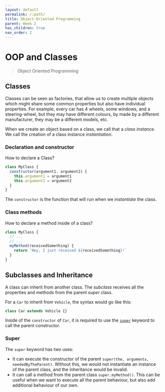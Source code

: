 ```yaml
---
layout: default
permalink: /:path/
title: Object-Oriented Programming
parent: Week 2
has_children: true
nav_order: 2
---
```


# OOP and Classes

> Object Oriented Programming

## Classes

Classes can be seen as factories, that allow us to create multiple objects which might share some common properties but also have individual properties.
For example, every car has 4 wheels, some windows, and a steering-wheel,
but they may have different colours, by made by a different manufacturer, they may be a different models, etc.

When we create an object based on a class, we call that a _class instance_. We call the creation of a class instance _instantiation_.

### Declaration and constructor

How to declare a Class?

```js
class MyClass {
  constructor(argument1, argument2) {
    this.argument1 = argument1
    this.argument2 = argument2
  }
}
```

The `constructor` is the function that will run when we _instantiate_ the class.

### Class methods

How to declare a method inside of a class?

```js
class MyClass {
  // ...
  // ...
  myMethod(receivedSomething) {
    return `Hey, I just received ${receivedSomething}!`
  }
}
```

## Subclasses and Inheritance

A class can inherit from another class.
The _subclass_ receives all the properties and methods from the parent _super_ class.

For a `Car` to inherit from `Vehicle`, the syntax would go like this:

```js
class Car extends Vehicle {}
```

Inside of the `constructor` of `Car`, it is required to use the [`super`](https://developer.mozilla.org/en-US/docs/Web/JavaScript/Reference/Operators/super) keyword to call the parent constructor.

### Super

The `super` keyword has two uses:

- It can execute the constructor of the parent `super(the, arguments, neededByTheParent)`. Without this, we would not instantiate an instance of the parent class, and the inheritance would be invalid.
- It can call a method from the parent class `super.myMethod()`. This can be useful when we want to execute all the parent behaviour, but also add additional behaviour of our own.
